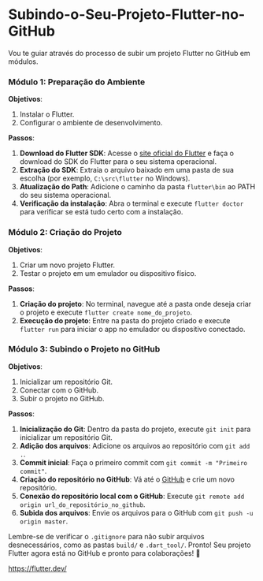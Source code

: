 # Subindo-o-Seu-Projeto-Flutter-no-GitHub

Vou te guiar através do processo de subir um projeto Flutter no GitHub em módulos.

### Módulo 1: Preparação do Ambiente
**Objetivos**:
1. Instalar o Flutter.
2. Configurar o ambiente de desenvolvimento.

**Passos**:
1. **Download do Flutter SDK**: Acesse o [site oficial do Flutter](https://flutter.dev) e faça o download do SDK do Flutter para o seu sistema operacional.
2. **Extração do SDK**: Extraia o arquivo baixado em uma pasta de sua escolha (por exemplo, `C:\src\flutter` no Windows).
3. **Atualização do Path**: Adicione o caminho da pasta `flutter\bin` ao PATH do seu sistema operacional.
4. **Verificação da instalação**: Abra o terminal e execute `flutter doctor` para verificar se está tudo certo com a instalação.

### Módulo 2: Criação do Projeto
**Objetivos**:
1. Criar um novo projeto Flutter.
2. Testar o projeto em um emulador ou dispositivo físico.

**Passos**:
1. **Criação do projeto**: No terminal, navegue até a pasta onde deseja criar o projeto e execute `flutter create nome_do_projeto`.
2. **Execução do projeto**: Entre na pasta do projeto criado e execute `flutter run` para iniciar o app no emulador ou dispositivo conectado.

### Módulo 3: Subindo o Projeto no GitHub
**Objetivos**:
1. Inicializar um repositório Git.
2. Conectar com o GitHub.
3. Subir o projeto no GitHub.

**Passos**:
1. **Inicialização do Git**: Dentro da pasta do projeto, execute `git init` para inicializar um repositório Git.
2. **Adição dos arquivos**: Adicione os arquivos ao repositório com `git add .`.
3. **Commit inicial**: Faça o primeiro commit com `git commit -m "Primeiro commit"`.
4. **Criação do repositório no GitHub**: Vá até o [GitHub](https://github.com) e crie um novo repositório.
5. **Conexão do repositório local com o GitHub**: Execute `git remote add origin url_do_repositório_no_github`.
6. **Subida dos arquivos**: Envie os arquivos para o GitHub com `git push -u origin master`.

Lembre-se de verificar o `.gitignore` para não subir arquivos desnecessários, como as pastas `build/` e `.dart_tool/`. Pronto! Seu projeto Flutter agora está no GitHub e pronto para colaborações! 🚀

https://flutter.dev/
